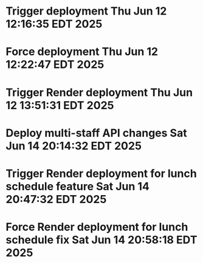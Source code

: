 # Trigger deployment Thu Jun 12 12:16:35 EDT 2025
# Force deployment Thu Jun 12 12:22:47 EDT 2025
# Trigger Render deployment Thu Jun 12 13:51:31 EDT 2025
# Deploy multi-staff API changes Sat Jun 14 20:14:32 EDT 2025
# Trigger Render deployment for lunch schedule feature Sat Jun 14 20:47:32 EDT 2025
# Force Render deployment for lunch schedule fix Sat Jun 14 20:58:18 EDT 2025
